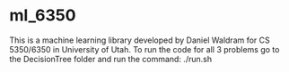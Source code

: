 # ml_6350
This is a machine learning library developed by Daniel Waldram for CS 5350/6350 in University of Utah.
To run the code for all 3 problems go to the DecisionTree folder and run the command: ./run.sh
